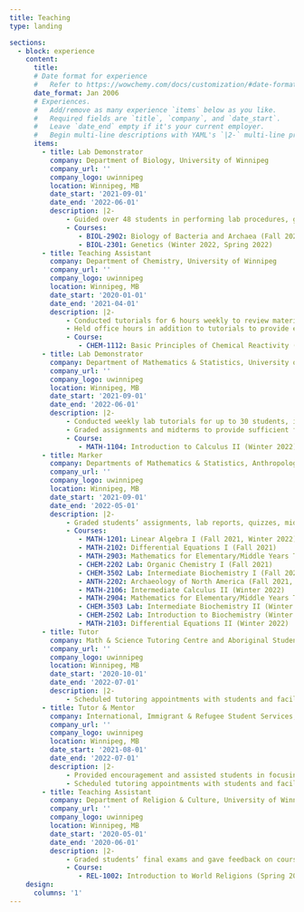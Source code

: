 ```yaml
---
title: Teaching
type: landing 

sections:
  - block: experience
    content:
      title: 
      # Date format for experience
      #   Refer to https://wowchemy.com/docs/customization/#date-format
      date_format: Jan 2006
      # Experiences.
      #   Add/remove as many experience `items` below as you like.
      #   Required fields are `title`, `company`, and `date_start`.
      #   Leave `date_end` empty if it's your current employer.
      #   Begin multi-line descriptions with YAML's `|2-` multi-line prefix.
      items:
        - title: Lab Demonstrator
          company: Department of Biology, University of Winnipeg
          company_url: ''
          company_logo: uwinnipeg
          location: Winnipeg, MB
          date_start: '2021-09-01'
          date_end: '2022-06-01'
          description: |2-
              - Guided over 48 students in performing lab procedures, graded quizzes and assignments, and provided feedback to ensure students understood the material and stayed on track.  
              - Courses:
                 - BIOL-2902: Biology of Bacteria and Archaea (Fall 2021)
                 - BIOL-2301: Genetics (Winter 2022, Spring 2022)
        - title: Teaching Assistant
          company: Department of Chemistry, University of Winnipeg
          company_url: ''
          company_logo: uwinnipeg
          location: Winnipeg, MB
          date_start: '2020-01-01'
          date_end: '2021-04-01'
          description: |2-
              - Conducted tutorials for 6 hours weekly to review material covered in lectures, including creating supporting materials for lectures that received positive responses from students. As a result, a B grade average was maintained in the course in both years. 
              - Held office hours in addition to tutorials to provide extra support for students. In an end-of-term course evaluation, 100% of students found the tutorials and office hours extremely helpful. 
              - Course:
                 - CHEM-1112: Basic Principles of Chemical Reactivity (Winter 2020, Winter 2021)
        - title: Lab Demonstrator
          company: Department of Mathematics & Statistics, University of Winnipeg
          company_url: ''
          company_logo: uwinnipeg
          location: Winnipeg, MB
          date_start: '2021-09-01'
          date_end: '2022-06-01'
          description: |2-
              - Conducted weekly lab tutorials for up to 30 students, including sharing supporting materials for lectures, which received favourable responses from students, with 95% agreeing that the lab tutorials were helpful in their studying. 
              - Graded assignments and midterms to provide sufficient feedback on course expectations.
              - Course:
                 - MATH-1104: Introduction to Calculus II (Winter 2022)
        - title: Marker
          company: Departments of Mathematics & Statistics, Anthropology, Chemistry, University of Winnipeg
          company_url: ''
          company_logo: uwinnipeg
          location: Winnipeg, MB
          date_start: '2021-09-01'
          date_end: '2022-05-01'
          description: |2-
              - Graded students’ assignments, lab reports, quizzes, midterms, and final exams to provide tailored feedback on course expectations and outcomes. This was done for different math, chemistry, and anthropology courses. 
              - Courses:
                 - MATH-1201: Linear Algebra I (Fall 2021, Winter 2022)
                 - MATH-2102: Differential Equations I (Fall 2021)
                 - MATH-2903: Mathematics for Elementary/Middle Years Teachers I (Fall 2021)
                 - CHEM-2202 Lab: Organic Chemistry I (Fall 2021)
                 - CHEM-3502 Lab: Intermediate Biochemistry I (Fall 2021)
                 - ANTH-2202: Archaeology of North America (Fall 2021, Winter 2022)
                 - MATH-2106: Intermediate Calculus II (Winter 2022)
                 - MATH-2904: Mathematics for Elementary/Middle Years Teachers II (Winter 2022)
                 - CHEM-3503 Lab: Intermediate Biochemistry II (Winter 2022)
                 - CHEM-2502 Lab: Introduction to Biochemistry (Winter 2022)
                 - MATH-2103: Differential Equations II (Winter 2022)
        - title: Tutor
          company: Math & Science Tutoring Centre and Aboriginal Student Services Centre, University of Winnipeg
          company_url: ''
          company_logo: uwinnipeg
          location: Winnipeg, MB
          date_start: '2020-10-01'
          date_end: '2022-07-01'
          description: |2-
              - Scheduled tutoring appointments with students and facilitated academic support for students in math and chemistry classes.
        - title: Tutor & Mentor
          company: International, Immigrant & Refugee Student Services, University of Winnipeg
          company_url: ''
          company_logo: uwinnipeg
          location: Winnipeg, MB
          date_start: '2021-08-01'
          date_end: '2022-07-01'
          description: |2-
              - Provided encouragement and assisted students in focusing on academic and non-academic goals. 
              - Scheduled tutoring appointments with students and facilitated academic support for students in math, academic writing, and chemistry classes.
        - title: Teaching Assistant
          company: Department of Religion & Culture, University of Winnipeg
          company_url: ''
          company_logo: uwinnipeg
          location: Winnipeg, MB
          date_start: '2020-05-01'
          date_end: '2020-06-01'
          description: |2-
              - Graded students’ final exams and gave feedback on course expectations. 
              - Course:
                 - REL-1002: Introduction to World Religions (Spring 2020)    
    design:
      columns: '1'
---
```

